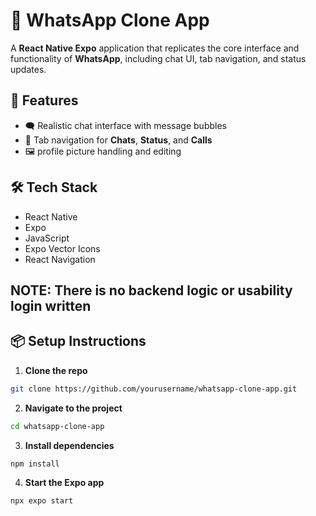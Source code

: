 # 💬 WhatsApp Clone App

A **React Native Expo** application that replicates the core interface and functionality of **WhatsApp**, including chat UI, tab navigation, and status updates.

## 🚀 Features

- 🗨️ Realistic chat interface with message bubbles  
- 🧭 Tab navigation for **Chats**, **Status**, and **Calls**  
- 🖼️ profile picture handling and editing  
  

## 🛠️ Tech Stack

- React Native  
- Expo  
- JavaScript 
- Expo Vector Icons  
- React Navigation

## NOTE: There is no backend logic or usability login written

## 📦 Setup Instructions

1. **Clone the repo**  
```bash
git clone https://github.com/yourusername/whatsapp-clone-app.git
```

2. **Navigate to the project**

```bash
cd whatsapp-clone-app
```

3. **Install dependencies**
```bash
npm install
```

4. **Start the Expo app**
```bash
npx expo start
```
